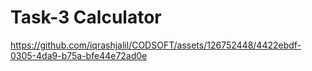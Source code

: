 
<h1>Task-3 Calculator</h1>

https://github.com/iqrashjalil/CODSOFT/assets/126752448/4422ebdf-0305-4da9-b75a-bfe44e72ad0e

